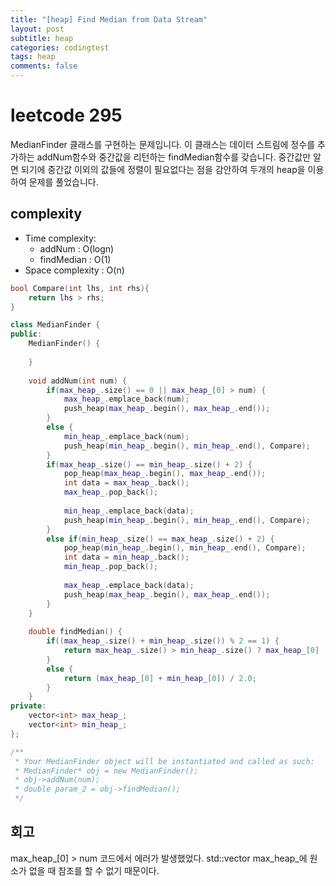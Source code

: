 ```yaml
---
title: "[heap] Find Median from Data Stream"
layout: post
subtitle: heap
categories: codingtest
tags: heap
comments: false
---
```


# leetcode 295
MedianFinder 클래스를 구현하는 문제입니다. 이 클래스는 데이터 스트림에 정수를 추가하는 addNum함수와
중간값을 리턴하는 findMedian함수를 갖습니다. 중간값만 알면 되기에 중간값 이외의 값들에 정렬이 필요없다는 점을 감안하여
두개의 heap을 이용하여 문제를 풀었습니다. 
  
## complexity
- Time complexity: 
    - addNum : O(logn)
    - findMedian : O(1)
- Space complexity : O(n)  
  
```cpp
bool Compare(int lhs, int rhs){
    return lhs > rhs;
}

class MedianFinder {
public:
    MedianFinder() {
        
    }
    
    void addNum(int num) {
        if(max_heap_.size() == 0 || max_heap_[0] > num) {
            max_heap_.emplace_back(num);
            push_heap(max_heap_.begin(), max_heap_.end());
        }
        else {
            min_heap_.emplace_back(num);
            push_heap(min_heap_.begin(), min_heap_.end(), Compare);
        }
        if(max_heap_.size() == min_heap_.size() + 2) {
            pop_heap(max_heap_.begin(), max_heap_.end());
            int data = max_heap_.back();
            max_heap_.pop_back();
            
            min_heap_.emplace_back(data);
            push_heap(min_heap_.begin(), min_heap_.end(), Compare);            
        }
        else if(min_heap_.size() == max_heap_.size() + 2) {
            pop_heap(min_heap_.begin(), min_heap_.end(), Compare);
            int data = min_heap_.back();
            min_heap_.pop_back();
            
            max_heap_.emplace_back(data);
            push_heap(max_heap_.begin(), max_heap_.end());     
        }
    }
    
    double findMedian() {
        if((max_heap_.size() + min_heap_.size()) % 2 == 1) {
            return max_heap_.size() > min_heap_.size() ? max_heap_[0] : min_heap_[0];
        }
        else {
            return (max_heap_[0] + min_heap_[0]) / 2.0; 
        }
    }
private:
    vector<int> max_heap_;
    vector<int> min_heap_;
};

/**
 * Your MedianFinder object will be instantiated and called as such:
 * MedianFinder* obj = new MedianFinder();
 * obj->addNum(num);
 * double param_2 = obj->findMedian();
 */
```

 ## 회고
 max_heap_[0] > num 코드에서 에러가 발생했었다. std::vector<int> max_heap_에 원소가
 없을 때 참조를 할 수 없기 때문이다.
